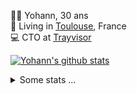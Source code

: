 <p>
  👨🏻 <bold>Yohann</bold>, 30 ans<br/>
  💼 Living in <a href="https://www.google.com/maps?q=toulouse">Toulouse</a>, France<br/>
  💻 CTO at <a href="https://trayvisor.com/">Trayvisor</a><br/>
</p>

<a href="https://github.com/anuraghazra/github-readme-stats"><img align="center" src="https://github-readme-stats-dviw-8taegaswk-yohann84ls-projects.vercel.app//api?username=yohann84L&show_icons=true&include_all_commits=true" alt="Yohann's github stats" /> </a>


<details>
  <summary>Some stats ...</summary><br/>
  

<!--START_SECTION:waka-->
![Code Time](http://img.shields.io/badge/Code%20Time-1%2C231%20hrs%2013%20mins-blue)

![Profile Views](http://img.shields.io/badge/Profile%20Views-0-blue)

**🐱 My GitHub Data** 

> 📦 440.9 kB Used in GitHub's Storage 
 > 
> 🏆 329 Contributions in the Year 2025
 > 
> 🚫 Not Opted to Hire
 > 
> 📜 26 Public Repositories 
 > 
> 🔑 21 Private Repositories 
 > 
**I'm an Early 🐤** 

```text
🌞 Morning                22378 commits       ████████░░░░░░░░░░░░░░░░░   30.10 % 
🌆 Daytime                42794 commits       ██████████████░░░░░░░░░░░   57.56 % 
🌃 Evening                9034 commits        ███░░░░░░░░░░░░░░░░░░░░░░   12.15 % 
🌙 Night                  139 commits         ░░░░░░░░░░░░░░░░░░░░░░░░░   00.19 % 
```
📅 **I'm Most Productive on Wednesday** 

```text
Monday                   14088 commits       █████░░░░░░░░░░░░░░░░░░░░   18.95 % 
Tuesday                  13962 commits       █████░░░░░░░░░░░░░░░░░░░░   18.78 % 
Wednesday                15454 commits       █████░░░░░░░░░░░░░░░░░░░░   20.79 % 
Thursday                 15117 commits       █████░░░░░░░░░░░░░░░░░░░░   20.33 % 
Friday                   14313 commits       █████░░░░░░░░░░░░░░░░░░░░   19.25 % 
Saturday                 517 commits         ░░░░░░░░░░░░░░░░░░░░░░░░░   00.70 % 
Sunday                   894 commits         ░░░░░░░░░░░░░░░░░░░░░░░░░   01.20 % 
```


📊 **This Week I Spent My Time On** 

```text
🕑︎ Time Zone: Europe/Paris

💬 Programming Languages: 
Other                    1 hr 45 mins        █████████████████████░░░░   84.82 % 
Image (svg)              18 mins             ████░░░░░░░░░░░░░░░░░░░░░   15.18 % 

🔥 Editors: 
Notes                    1 hr 45 mins        █████████████████████░░░░   84.82 % 
Zed                      16 mins             ███░░░░░░░░░░░░░░░░░░░░░░   13.49 % 
Figma                    2 mins              ░░░░░░░░░░░░░░░░░░░░░░░░░   01.69 % 

💻 Operating System: 
Mac                      2 hrs 4 mins        █████████████████████████   100.00 % 
```

**I Mostly Code in Python** 

```text
Python                   25 repos            ██████████████░░░░░░░░░░░   54.35 % 
Jupyter Notebook         4 repos             ██░░░░░░░░░░░░░░░░░░░░░░░   08.70 % 
JavaScript               3 repos             ██░░░░░░░░░░░░░░░░░░░░░░░   06.52 % 
HTML                     2 repos             █░░░░░░░░░░░░░░░░░░░░░░░░   04.35 % 
Shell                    1 repo              █░░░░░░░░░░░░░░░░░░░░░░░░   02.17 % 
```




 Last Updated on 08/04/2025 00:39:16 UTC
<!--END_SECTION:waka-->
